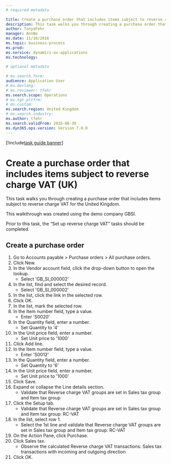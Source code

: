 ```yaml
--- 
# required metadata 
 
title: Create a purchase order that includes items subject to reverse charge VAT (UK)
description: This task walks you through creating a purchase order that includes items subject to reverse charge VAT for the United Kingdom. 
author: TonyaFehr 
manager: AnnBe 
ms.date: 11/10/2016
ms.topic: business-process 
ms.prod:  
ms.service: dynamics-ax-applications 
ms.technology:  
 
# optional metadata 
 
# ms.search.form:   
audience: Application User 
# ms.devlang:  
# ms.reviewer: tfehr 
ms.search.scope: Operations 
# ms.tgt_pltfrm:  
# ms.custom:  
ms.search.region: United Kingdom
# ms.search.industry: 
ms.author: tfehr 
ms.search.validFrom: 2016-06-30 
ms.dyn365.ops.version: Version 7.0.0 
---
```


[!include[task guide banner](../../includes/task-guide-banner.md)]

# Create a purchase order that includes items subject to reverse charge VAT (UK)

This task walks you through creating a purchase order that includes items subject to reverse charge VAT for the United Kingdom. 

This walkthrough was created using the demo company GBSI.

Prior to this task, the “Set up reverse charge VAT” tasks should be completed.


## Create a purchase order
1. Go to Accounts payable > Purchase orders > All purchase orders.
2. Click New.
3. In the Vendor account field, click the drop-down button to open the lookup.
    * Select 'GB_SI_000002'  
4. In the list, find and select the desired record.
    * Select 'GB_SI_000002'  
5. In the list, click the link in the selected row.
6. Click OK.
7. In the list, mark the selected row.
8. In the Item number field, type a value.
    * Enter 'S0020'  
9. In the Quantity field, enter a number.
    * Set Quantity to '4'  
10. In the Unit price field, enter a number.
    * Set Unit price to '1000'  
11. Click Add line.
12. In the Item number field, type a value.
    * Enter 'S0012'  
13. In the Quantity field, enter a number.
    * Set Quantity to '6'  
14. In the Unit price field, enter a number.
    * Set Unit price to '1000'  
15. Click Save.
16. Expand or collapse the Line details section.
    * Validate that Reverse charge VAT groups are set in Sales tax group and Item tax group  
17. Click the Setup tab.
    * Validate that Reverse charge VAT groups are set in Sales tax group and Item tax group: RC-VAT  
18. In the list, select row 1.
    * Select the 1st line and validate that Reverse charge VAT groups are set in Sales tax group and Item tax group: RC-VAT  
19. On the Action Pane, click Purchase.
20. Click Sales tax.
    * Observe the calculated Reverse charge VAT transactions:   Sales tax transactions with incoming and outgoing direction  
21. Click OK.

